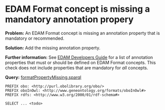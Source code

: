 # EDAM Format concept is missing a mandatory annotation propery

**Problem:** An EDAM Format concept is missing an annotation property that is mandatory or recommended.

**Solution:** Add the missing annotation property.

**Further information:** See [EDAM Developers Guide](https://edamontologydocs.readthedocs.io/en/latest/developers_guide.html#deprecating-concepts) for a list of annotation properties that must or should be defined on EDAM Format concepts.  This check does not include properties that are mandatory for *all* concepts.


**Query:** [formatPropertyMissing.sparql](https://github.com/edamontology/edamverify/blob/master/queries/formatPropertyMissing.sparql)

```sparql
PREFIX obo: <http://purl.obolibrary.org/obo/>
PREFIX oboInOwl: <http://www.geneontology.org/formats/oboInOwl#>
PREFIX rdfs: <http://www.w3.org/2000/01/rdf-schema#>

SELECT ... <todo>
```

